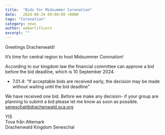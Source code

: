 ```yaml
---
title:  "Bids for Midsummer Coronation"
date:   2024-08-24 09:00:00 +0000
tags: "Coronation"
category: news
author: webartificers
excerpt: ""
---
```


Greetings Drachenwald!

It’s time for central region to host Midsummer Coronation! 

According to our kingdom law the financial committee can approve a bid before the bid deadline, which is 10  September 2024. 
- 7.01.4: “If acceptable bids are received early, the decision may be made without waiting until the bid deadline”

We have received one bid. Before we make any decision- if your group are planning to submit a bid please let me know as soon as possible.  
seneschal@drachenwald.sca.org



YIS  
Tova från Attemark  
Drachenwald Kingdom Seneschal


